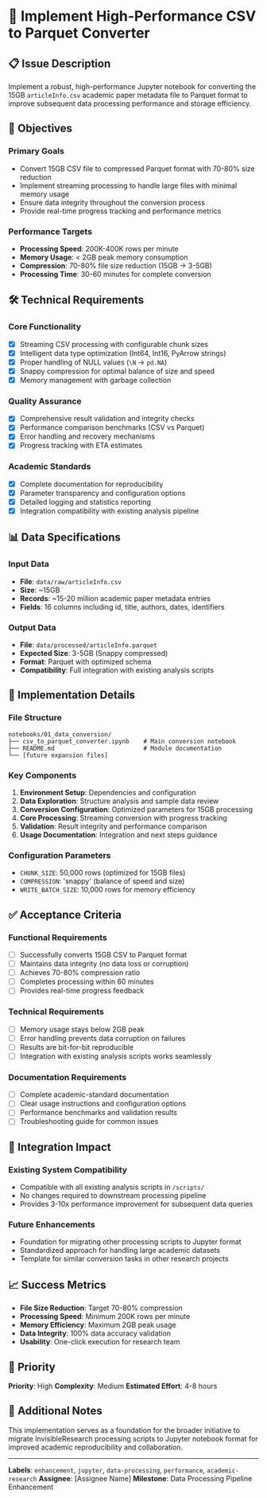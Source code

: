 # 🔄 Implement High-Performance CSV to Parquet Converter

## 📋 Issue Description

Implement a robust, high-performance Jupyter notebook for converting the 15GB `articleInfo.csv` academic paper metadata file to Parquet format to improve subsequent data processing performance and storage efficiency.

## 🎯 Objectives

### Primary Goals
- Convert 15GB CSV file to compressed Parquet format with 70-80% size reduction
- Implement streaming processing to handle large files with minimal memory usage
- Ensure data integrity throughout the conversion process
- Provide real-time progress tracking and performance metrics

### Performance Targets
- **Processing Speed**: 200K-400K rows per minute
- **Memory Usage**: < 2GB peak memory consumption
- **Compression**: 70-80% file size reduction (15GB → 3-5GB)
- **Processing Time**: 30-60 minutes for complete conversion

## 🛠️ Technical Requirements

### Core Functionality
- [x] Streaming CSV processing with configurable chunk sizes
- [x] Intelligent data type optimization (Int64, Int16, PyArrow strings)
- [x] Proper handling of NULL values (`\N` → `pd.NA`)
- [x] Snappy compression for optimal balance of size and speed
- [x] Memory management with garbage collection

### Quality Assurance
- [x] Comprehensive result validation and integrity checks
- [x] Performance comparison benchmarks (CSV vs Parquet)
- [x] Error handling and recovery mechanisms
- [x] Progress tracking with ETA estimates

### Academic Standards
- [x] Complete documentation for reproducibility
- [x] Parameter transparency and configuration options
- [x] Detailed logging and statistics reporting
- [x] Integration compatibility with existing analysis pipeline

## 📊 Data Specifications

### Input Data
- **File**: `data/raw/articleInfo.csv`
- **Size**: ~15GB
- **Records**: ~15-20 million academic paper metadata entries
- **Fields**: 16 columns including id, title, authors, dates, identifiers

### Output Data
- **File**: `data/processed/articleInfo.parquet`
- **Expected Size**: 3-5GB (Snappy compressed)
- **Format**: Parquet with optimized schema
- **Compatibility**: Full integration with existing analysis scripts

## 🎯 Implementation Details

### File Structure
```
notebooks/01_data_conversion/
├── csv_to_parquet_converter.ipynb    # Main conversion notebook
├── README.md                         # Module documentation
└── [future expansion files]
```

### Key Components
1. **Environment Setup**: Dependencies and configuration
2. **Data Exploration**: Structure analysis and sample data review
3. **Conversion Configuration**: Optimized parameters for 15GB processing
4. **Core Processing**: Streaming conversion with progress tracking
5. **Validation**: Result integrity and performance comparison
6. **Usage Documentation**: Integration and next steps guidance

### Configuration Parameters
- `CHUNK_SIZE`: 50,000 rows (optimized for 15GB files)
- `COMPRESSION`: 'snappy' (balance of speed and size)
- `WRITE_BATCH_SIZE`: 10,000 rows for memory efficiency

## ✅ Acceptance Criteria

### Functional Requirements
- [ ] Successfully converts 15GB CSV to Parquet format
- [ ] Maintains data integrity (no data loss or corruption)
- [ ] Achieves 70-80% compression ratio
- [ ] Completes processing within 60 minutes
- [ ] Provides real-time progress feedback

### Technical Requirements
- [ ] Memory usage stays below 2GB peak
- [ ] Error handling prevents data corruption on failures
- [ ] Results are bit-for-bit reproducible
- [ ] Integration with existing analysis scripts works seamlessly

### Documentation Requirements
- [ ] Complete academic-standard documentation
- [ ] Clear usage instructions and configuration options
- [ ] Performance benchmarks and validation results
- [ ] Troubleshooting guide for common issues

## 🔗 Integration Impact

### Existing System Compatibility
- Compatible with all existing analysis scripts in `/scripts/`
- No changes required to downstream processing pipeline
- Provides 3-10x performance improvement for subsequent data queries

### Future Enhancements
- Foundation for migrating other processing scripts to Jupyter format
- Standardized approach for handling large academic datasets
- Template for similar conversion tasks in other research projects

## 📈 Success Metrics

- **File Size Reduction**: Target 70-80% compression
- **Processing Speed**: Minimum 200K rows per minute
- **Memory Efficiency**: Maximum 2GB peak usage
- **Data Integrity**: 100% data accuracy validation
- **Usability**: One-click execution for research team

## 🎯 Priority

**Priority**: High
**Complexity**: Medium
**Estimated Effort**: 4-8 hours

## 📝 Additional Notes

This implementation serves as a foundation for the broader initiative to migrate InvisibleResearch processing scripts to Jupyter notebook format for improved academic reproducibility and collaboration.

---

**Labels**: `enhancement`, `jupyter`, `data-processing`, `performance`, `academic-research`
**Assignee**: [Assignee Name]
**Milestone**: Data Processing Pipeline Enhancement
